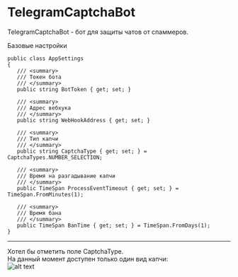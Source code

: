 # TelegramCaptchaBot

TelegramCaptchaBot - бот для защиты чатов от спаммеров.

Базовые настройки
```
public class AppSettings
{
   /// <summary>
   /// Токен бота
   /// </summary>
   public string BotToken { get; set; }

   /// <summary>
   /// Адрес вебхука
   /// </summary>
   public string WebHookAddress { get; set; }

   /// <summary>
   /// Тип капчи
   /// </summary>
   public string CaptchaType { get; set; } = CaptchaTypes.NUMBER_SELECTION;

   /// <summary>
   /// Время на разгадывание капчи
   /// </summary>
   public TimeSpan ProcessEventTimeout { get; set; } = TimeSpan.FromMinutes(1);
   
   /// <summary>
   /// Время бана
   /// </summary>
   public TimeSpan BanTime { get; set; } = TimeSpan.FromDays(1);
}
```
---
Хотел бы отметить поле CaptchaType.<br> 
На данный момент доступен только один вид капчи:<br>
![alt text](https://image.prntscr.com/image/yMrv3vNiTeWaVwJstsSc0w.png)
